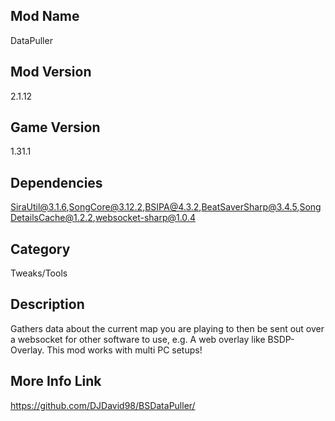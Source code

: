 ## Mod Name
DataPuller

## Mod Version
2.1.12

## Game Version
1.31.1

## Dependencies
SiraUtil@3.1.6,SongCore@3.12.2,BSIPA@4.3.2,BeatSaverSharp@3.4.5,SongDetailsCache@1.2.2,websocket-sharp@1.0.4

## Category
Tweaks/Tools

## Description
Gathers data about the current map you are playing to then be sent out over a websocket for other software to use, e.g. A web overlay like BSDP-Overlay. This mod works with multi PC setups!

## More Info Link
https://github.com/DJDavid98/BSDataPuller/

